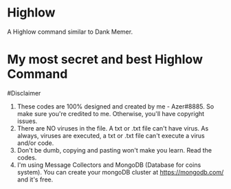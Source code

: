 # Highlow
A Highlow command similar to Dank Memer.

# My most secret and best Highlow Command

#Disclaimer
1. These codes are 100% designed and created by me - Azer#8885. So make sure you're credited to me. Otherwise, you'll have copyright issues.
2. There are NO viruses in the file. A txt or .txt file can't have virus. As always, viruses are executed, a txt or .txt file can't execute a virus and/or code.
3. Don't be dumb, copying and pasting won't make you learn. Read the codes.
4. I'm using Message Collectors and MongoDB (Database for coins system). You can create your mongoDB cluster at https://mongodb.com/ and it's free.
